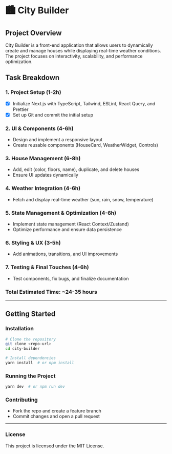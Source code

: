 # 🏙️ City Builder

## Project Overview
City Builder is a front-end application that allows users to dynamically create and manage houses while displaying real-time weather conditions. The project focuses on interactivity, scalability, and performance optimization.

## Task Breakdown

### 1. Project Setup (1-2h)
-[x] Initialize Next.js with TypeScript, Tailwind, ESLint, React Query, and Prettier
-[x] Set up Git and commit the initial setup

### 2. UI & Components (4-6h)
- Design and implement a responsive layout
- Create reusable components (HouseCard, WeatherWidget, Controls)

### 3. House Management (6-8h)
- Add, edit (color, floors, name), duplicate, and delete houses
- Ensure UI updates dynamically

### 4. Weather Integration (4-6h)
- Fetch and display real-time weather (sun, rain, snow, temperature)

### 5. State Management & Optimization (4-6h)
- Implement state management (React Context/Zustand)
- Optimize performance and ensure data persistence

### 6. Styling & UX (3-5h)
- Add animations, transitions, and UI improvements

### 7. Testing & Final Touches (4-6h)
- Test components, fix bugs, and finalize documentation

### **Total Estimated Time:** ~24-35 hours

---

## Getting Started

### Installation
```sh
# Clone the repository
git clone <repo-url>
cd city-builder

# Install dependencies
yarn install  # or npm install
```

### Running the Project
```sh
yarn dev  # or npm run dev
```

### Contributing
- Fork the repo and create a feature branch
- Commit changes and open a pull request

---

### License
This project is licensed under the MIT License.